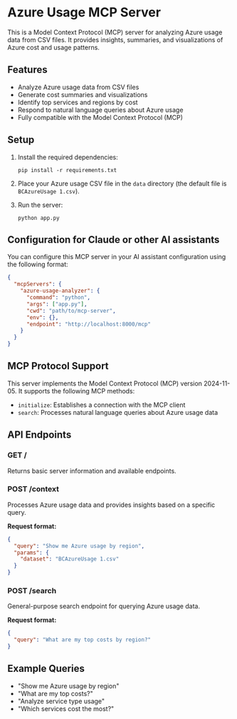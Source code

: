# Azure Usage MCP Server

This is a Model Context Protocol (MCP) server for analyzing Azure usage data from CSV files. It provides insights, summaries, and visualizations of Azure cost and usage patterns.

## Features

- Analyze Azure usage data from CSV files
- Generate cost summaries and visualizations
- Identify top services and regions by cost
- Respond to natural language queries about Azure usage
- Fully compatible with the Model Context Protocol (MCP)

## Setup

1. Install the required dependencies:
   ```
   pip install -r requirements.txt
   ```

2. Place your Azure usage CSV file in the `data` directory (the default file is `BCAzureUsage 1.csv`).

3. Run the server:
   ```
   python app.py
   ```

## Configuration for Claude or other AI assistants

You can configure this MCP server in your AI assistant configuration using the following format:

```json
{
  "mcpServers": {
    "azure-usage-analyzer": {
      "command": "python",
      "args": ["app.py"],
      "cwd": "path/to/mcp-server",
      "env": {},
      "endpoint": "http://localhost:8000/mcp"
    }
  }
}
```

## MCP Protocol Support

This server implements the Model Context Protocol (MCP) version 2024-11-05. It supports the following MCP methods:

- `initialize`: Establishes a connection with the MCP client
- `search`: Processes natural language queries about Azure usage data

## API Endpoints

### GET /

Returns basic server information and available endpoints.

### POST /context

Processes Azure usage data and provides insights based on a specific query.

**Request format:**
```json
{
  "query": "Show me Azure usage by region",
  "params": {
    "dataset": "BCAzureUsage 1.csv"
  }
}
```

### POST /search

General-purpose search endpoint for querying Azure usage data.

**Request format:**
```json
{
  "query": "What are my top costs by region?"
}
```

## Example Queries

- "Show me Azure usage by region"
- "What are my top costs?"
- "Analyze service type usage"
- "Which services cost the most?"
